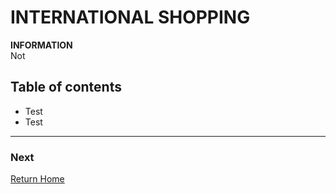 # **INTERNATIONAL SHOPPING**

**INFORMATION**  
Not

## Table of contents
- Test  
- Test 

---
### Next
[Return Home](../blob/master/README.md)

